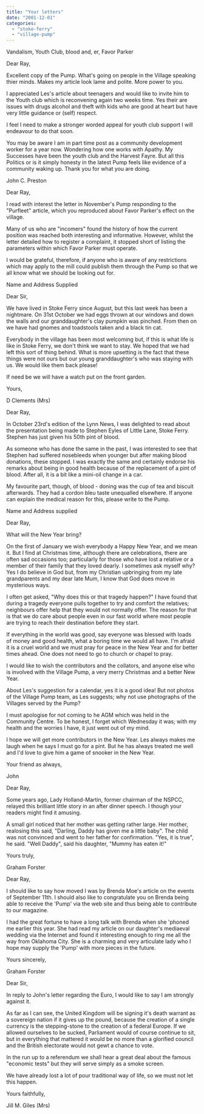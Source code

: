 ```yaml
---
title: "Your letters"
date: "2001-12-01"
categories: 
  - "stoke-ferry"
  - "village-pump"
---
```


Vandalism, Youth Club, blood and, er, Favor Parker

Dear Ray,

Excellent copy of the Pump. What's going on people in the Village speaking thier minds. Makes my article look lame and polite. More power to you.

I appreciated Les's article about teenagers and would like to invite him to the Youth club which is reconvening again two weeks time. Yes their are issues with drugs alcohol and theft with kids who are good at heart but have very little guidance or (self) respect.

I feel I need to make a stronger worded appeal for youth club support I will endeavour to do that soon.

You may be aware I am in part time post as a community development worker for a year now. Wondering how one works with Apathy. My Successes have been the youth club and the Harvest Fayre. But all this Politics or is it simply honesty in the latest Pump feels like evidence of a community waking up. Thank you for what you are doing.

John C. Preston

Dear Ray,

I read with interest the letter in November's Pump responding to the "Purfleet" article, which you reproduced about Favor Parker's effect on the village.

Many of us who are "incomers" found the history of how the current position was reached both interesting and informative. However, whilst the letter detailed how to register a complaint, it stopped short of listing the parameters within which Favor Parker must operate.

I would be grateful, therefore, if anyone who is aware of any restrictions which may apply to the mill could publish them through the Pump so that we all know what we should be looking out for.

Name and Address Supplied

Dear Sir,

We have lived in Stoke Ferry since August, but this last week has been a nightmare. On 31st October we had eggs thrown at our windows and down the walls and our granddaughter's clay pumpkin was pinched. From then on we have had gnomes and toadstools taken and a black tin cat.

Everybody in the village has been most welcoming but, if this is what life is like in Stoke Ferry, we don't think we want to stay. We hoped that we had left this sort of thing behind. What is more upsetting is the fact that these things were not ours but our young granddaughter's who was staying with us. We would like them back please!

If need be we will have a watch put on the front garden.

Yours,

D Clements (Mrs)

Dear Ray,

In October 23rd's edition of the Lynn News, I was delighted to read about the presentation being made to Stephen Eyles of Little Lane, Stoke Ferry. Stephen has just given his 50th pint of blood.

As someone who has done the same in the past, I was interested to see that Stephen had suffered nosebleeds when younger but after making blood donations, these stopped. I was exactly the same and certainly endorse his remarks about being in good health because of the replacement of a pint of blood. After all, it is a bit like a mini-oil change in a car.

My favourite part, though, of blood - doning was the cup of tea and biscuit afterwards. They had a cordon bleu taste unequalled elsewhere. If anyone can explain the medical reason for this, please write to the Pump.

Name and Address supplied

Dear Ray,

What will the New Year bring?

On the first of January we wish everybody a Happy New Year, and we mean it. But I find at Christmas time, although there are celebrations, there are often sad occasions too; particularly for those who have lost a relative or a member of their family that they loved dearly. I sometimes ask myself why? Yes I do believe in God but, from my Christian upbringing from my late grandparents and my dear late Mum, I know that God does move in mysterious ways.

I often get asked, "Why does this or that tragedy happen?" I have found that during a tragedy everyone pulls together to try and comfort the relatives; neighbours offer help that they would not normally offer. The reason for that is that we do care about people even in our fast world where most people are trying to reach their destination before they start.

If everything in the world was good, say everyone was blessed with loads of money and good health, what a boring time we would all have. I'm afraid it is a cruel world and we must pray for peace in the New Year and for better times ahead. One does not need to go to church or chapel to pray.

I would like to wish the contributors and the collators, and anyone else who is involved with the Village Pump, a very merry Christmas and a better New Year.

About Les's suggestion for a calendar, yes it is a good idea! But not photos of the Village Pump team, as Les suggests; why not use photographs of the Villages served by the Pump?

I must apologise for not coming to he AGM which was held in the Community Centre. To be honest, I forget which Wednesday it was; with my health and the worries I have, it just went out of my mind.

I hope we will get more contributors in the New Year. Les always makes me laugh when he says I must go for a pint. But he has always treated me well and I'd love to give him a game of snooker in the New Year.

Your friend as always,

John

Dear Ray,

Some years ago, Lady Holland-Martin, former chairman of the NSPCC, relayed this brilliant little story in an after dinner speech. I though your readers might find it amusing.

A small girl noticed that her mother was getting rather large. Her mother, realosing this said, "Darling, Daddy has given me a little baby". The child was not convinced and went to her father for confirmation. "Yes, it is true", he said. "Well Daddy", said his daughter, "Mummy has eaten it!"

Yours truly,

Graham Forster

Dear Ray,

I should like to say how moved I was by Brenda Moe's article on the events of September 11th. I should also like to congratulate you on Brenda being able to receive the 'Pump' via the web site and thus being able to contribute to our magazine.

I had the great fortune to have a long talk with Brenda when she 'phoned me earlier this year. She had read my article on our daughter's mediaeval wedding via the Internet and found it interesting enough to ring me all the way from Oklahoma City. She is a charming and very articulate lady who I hope may supply the 'Pump' with more pieces in the future.

Yours sincerely,

Graham Forster

Dear Sir,

In reply to John's letter regarding the Euro, I would like to say I am strongly against it.

As far as I can see, the United Kingdom will be signing it's death warrant as a sovereign nation if it gives up the pound, because the creation of a single currency is the stepping-stone to the creation of a federal Europe. If we allowed ourselves to be sucked, Parliament would of course continue to sit, but in everything that mattered it would be no more than a glorified council and the British electorate would not gewt a chance to vote.

In the run up to a referendum we shall hear a great deal about the famous "economic tests" but they will serve simply as a smoke screen.

We have already lost a lot of pour traditional way of life, so we must not let this happen.

Yours faithfully,

Jill M. Giles (Mrs)
